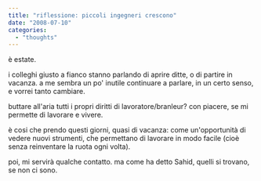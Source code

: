 ```yaml
---
title: "riflessione: piccoli ingegneri crescono"
date: "2008-07-10"
categories: 
  - "thoughts"
---
```


è estate.

i colleghi giusto a fianco stanno parlando di aprire ditte, o di partire in vacanza. a me sembra un po' inutile continuare a parlare, in un certo senso, e vorrei tanto cambiare.

buttare all'aria tutti i propri diritti di lavoratore/branleur? con piacere, se mi permette di lavorare e vivere.

è cosi che prendo questi giorni, quasi di vacanza: come un'opportunità di vedere nuovi strumenti, che permettano di lavorare in modo facile (cioè senza reinventare la ruota ogni volta).

poi, mi servirà qualche contatto. ma come ha detto Sahid, quelli si trovano, se non ci sono.
